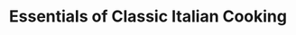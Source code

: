 ---
authors: Marcella Hazan
title: Essentials of Classic Italian Cooking
layout: book
link: false
---